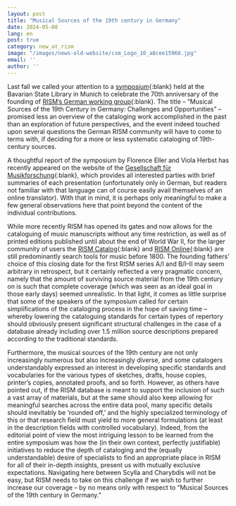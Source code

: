 ```yaml
---
layout: post
title: "Musical Sources of the 19th century in Germany"
date: 2024-05-08
lang: en
post: true
category: new_at_rism
image: "/images/news-old-website/csm_Logo_10_a8cee15968.jpg"
email: ''
author: ''
---
```


Last fall we called your attention to a [symposium](https://rism.info/events/2023/10/19/anniversary-symposium-rism-germany.html){:blank} held at the Bavarian State Library in Munich to celebrate the 70th anniversary of the founding of [RISM’s German working group](https://de.rism.info/index.html){:blank}. The title – “Musical Sources of the 19th Century in Germany: Challenges and Opportunities” – promised less an overview of the cataloging work accomplished in the past than an exploration of future perspectives, and the event indeed touched upon several questions the German RISM community will have to come to terms with, if deciding for a more or less systematic cataloging of 19th-century sources.

A thoughtful report of the symposium by Florence Eller and Viola Herbst has recently appeared on the website of the [Gesellschaft für Musikforschung](https://www.musikforschung.de/publikationen/berichte/tagungsberichte/2024/2504-3){:blank}, which provides all interested parties with brief summaries of each presentation (unfortunately only in German, but readers not familiar with that language can of course easily avail themselves of an online translator). With that in mind, it is perhaps only meaningful to make a few general observations here that point beyond the content of the individual contributions.

While more recently RISM has opened its gates and now allows for the cataloguing of music manuscripts without any time restriction, as well as of printed editions published until about the end of World War II, for the larger community of users the [RISM Catalog](https://opac.rism.info){:blank} and [RISM Online](https://rism.online){:blank} are still predominantly search tools for music before 1800. The founding fathers’ choice of this closing date for the first RISM series A/I and B/I–II may seem arbitrary in retrospect, but it certainly reflected a very pragmatic concern, namely that the amount of surviving source material from the 19th century on is such that complete coverage (which was seen as an ideal goal in those early days) seemed unrealistic. In that light, it comes as little surprise that some of the speakers of the symposium called for certain simplifications of the cataloging process in the hope of saving time – whereby lowering the cataloguing standards for certain types of repertory should obviously present significant structural challenges in the case of a database already including over 1.5 million source descriptions prepared according to the traditional standards.

Furthermore, the musical sources of the 19th century are not only increasingly numerous but also increasingly diverse, and some catalogers understandably expressed an interest in developing specific standards and vocabularies for the various types of sketches, drafts, house copies, printer’s copies, annotated proofs, and so forth. However, as others have pointed out, if the RISM database is meant to support the inclusion of such a vast array of materials, but at the same should also keep allowing for meaningful searches across the entire data pool, many specific details should inevitably be ‘rounded off,’ and the highly specialized terminology of this or that research field must yield to more general formulations (at least in the description fields with controlled vocabulary). Indeed, from the editorial point of view the most intriguing lesson to be learned from the entire symposium was how the (in their own context, perfectly justifiable) initiatives to reduce the depth of cataloging and the (equally understandable) desire of specialists to find an appropriate place in RISM for all of their in-depth insights, present us with mutually exclusive expectations. Navigating here between Scylla and Charybdis will not be easy, but RISM needs to take on this challenge if we wish to further increase our coverage – by no means only with respect to “Musical Sources of the 19th century in Germany.”
